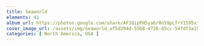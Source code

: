 ```yaml
---
title: Seaworld
elements: 41
album_url: https://photos.google.com/share/AF1QipPH5ya6r0n59pLfrY1S95xfffUs7_LobOAE8zdvZ4N9CbQQCfwIpxVuJp96e3ttxw?key=MmVjNk0zSTNKMnIyOGgybDJNT2E0T2RFejRlYW1R
cover_image_url: /assets/img/Seaworld_af5d294d-55b8-4728-85cc-54fdf3a19249.jpg
categories: [ North America, USA ]
---
```

